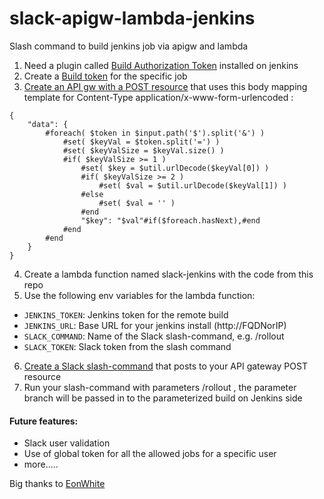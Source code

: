 # slack-apigw-lambda-jenkins
Slash command to build jenkins job via apigw and lambda

1. Need a plugin called [Build Authorization Token](https://plugins.jenkins.io/build-token-root) installed on jenkins <br>
2. Create a [Build token](https://stackoverflow.com/questions/42817169/jenkins-trigger-builds-remotely-authentication-token-option-missing) for the specific job <br>
3. [Create an API gw with a POST resource](https://docs.aws.amazon.com/apigateway/latest/developerguide/integrating-api-with-aws-services-lambda.html#api-as-lambda-proxy-create-api-resources) that uses this body mapping template for Content-Type application/x-www-form-urlencoded :
```
{
    "data": {
        #foreach( $token in $input.path('$').split('&') )
            #set( $keyVal = $token.split('=') )
            #set( $keyValSize = $keyVal.size() )
            #if( $keyValSize >= 1 )
                #set( $key = $util.urlDecode($keyVal[0]) )
                #if( $keyValSize >= 2 )
                    #set( $val = $util.urlDecode($keyVal[1]) )
                #else
                    #set( $val = '' )
                #end
                "$key": "$val"#if($foreach.hasNext),#end
            #end
        #end
    }
}
```
4. Create a lambda function named slack-jenkins with the code from this repo <br>
5. Use the following env variables for the lambda function:
- `JENKINS_TOKEN`: Jenkins token for the remote build
- `JENKINS_URL`: Base URL for your jenkins install (http://FQDNorIP)
- `SLACK_COMMAND`: Name of the Slack slash-command, e.g. /rollout
- `SLACK_TOKEN`: Slack token from the slash command <br>
6. [Create a Slack slash-command](https://api.slack.com/tutorials/easy-peasy-slash-commands) that posts to your API gateway POST resource <br>
7. Run your slash-command with parameters /rollout <job> <branch>, the parameter branch will be passed in to the parameterized build on Jenkins side <br>

#### Future features:
- Slack user validation
- Use of global token for all the allowed jobs for a specific user
- more.....

Big thanks to [EonWhite](https://github.com/eonwhite)
